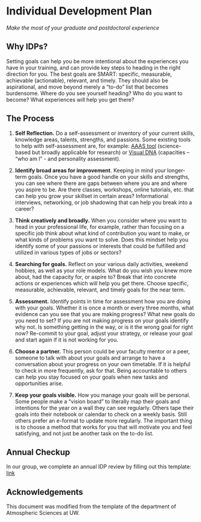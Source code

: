  
# Individual Development Plan
*Make the most of your graduate and postdoctoral experience*

## Why IDPs?
Setting goals can help you be more intentional about the experiences you have in your training, and can provide key steps to heading in the right direction for you.  The best goals are SMART: specific, measurable, achievable (actionable), relevant, and timely.  They should also be aspirational, and move beyond merely a “to-do” list that becomes burdensome.  Where do you see yourself heading?  Who do you want to become? What experiences will help you get there?
 
## The Process
1. **Self Reflection.** Do a self-assessment or inventory of your current skills, knowledge areas, talents, strengths, and passions.
Some existing tools to help with self-assessment are, for example: [AAAS tool](http://myidp.sciencecareers.org) (science-based but broadly applicable for research) or [Visual DNA](http://www.visualdna.com) (capacities – “who am I” - and personality assessment).
 
2. **Identify broad areas for improvement**. Keeping in mind your longer-term goals. Once you have a good handle on your skills and strengths, you can see where there are gaps between where you are and where you aspire to be. Are there classes, workshops, online tutorials, etc. that can help you grow your skillset in certain areas? Informational interviews, networking, or job shadowing that can help you break into a career?
 
3. **Think creatively and broadly.** When you consider where you want to head in your professional life, for example, rather than focusing on a specific job think about what kind of contribution you want to make, or what kinds of problems you want to solve. Does this mindset help you identify some of your passions or interests that could be fulfilled and utilized in various types of jobs or sectors?
 
4. **Searching for goals.** Reflect on your various daily activities, weekend hobbies, as well as your role models.  What do you wish you knew more about, had the capacity for, or aspire to?  Break that into concrete actions or experiences which will help you get there. Choose specific, measurable, achievable, relevant, and timely goals for the near term. 
 
5. **Assessment.** Identify points in time for assessment how you are doing with your goals. Whether it is once a month or every three months, what evidence can you see that you are making progress?  What new goals do you need to set?  If you are not making progress on your goals identify why not.  Is something getting in the way, or is it the wrong goal for right now?  Re-commit to your goal, adjust your strategy, or release your goal and start again if it is not working for you. 
 
6. **Choose a partner.** This person could be your faculty mentor or a peer, someone to talk with about your goals and arrange to have a conversation about your progress on your own timetable.  If it is helpful to check in more frequently, ask for that.  Being accountable to others can help you stay focused on your goals when new tasks and opportunities arise.
 
7. **Keep your goals visible.** How you manage your goals will be personal.  Some people make a “vision board” to literally map their goals and intentions for the year on a wall they can see regularly.  Others tape their goals into their notebook or calendar to check on a weekly basis.  Still others prefer an e-format to update more regularly.  The important thing is to choose a method that works for you that will motivate you and feel satisfying, and not just be another task on the to-do list. 

## Annual Checkup
In our group, we complete an annual IDP review by filling out this template: [link](https://docs.google.com/spreadsheets/d/1Y6s1D5mPucprF49RBbvpqatXORImolSaOStb91Hg9fI/edit?usp=sharing)

## Acknowledgements
This document was modified from the template of the department of Atmospheric Sciences at UW.
